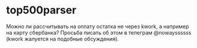 # top500parser
Можно ли рассчитывать на оплату остатка не через kwork, а например на карту сбербанка? Просьба писать об этом в телеграм @nowayssssss (kwork жалуется на подобные обсуждения).
